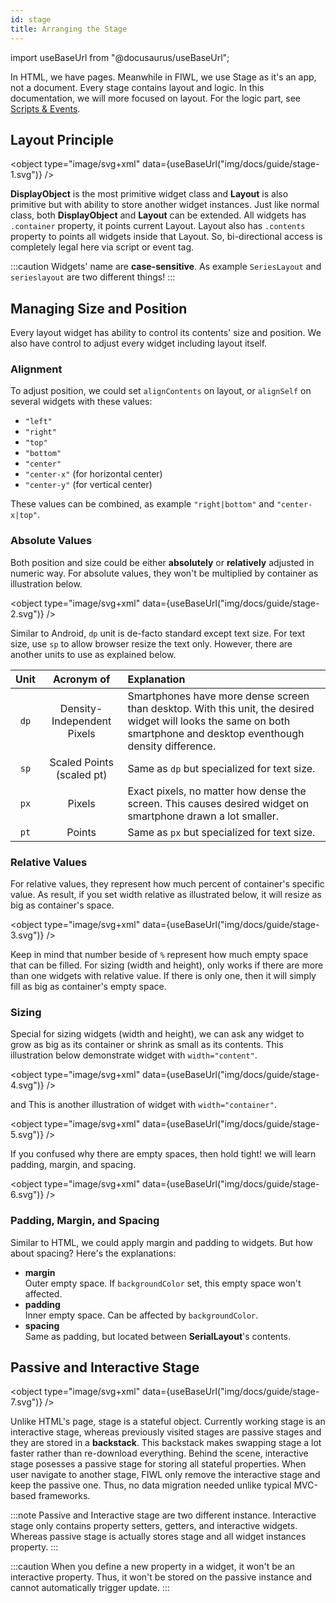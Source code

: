 ```yaml
---
id: stage
title: Arranging the Stage
---
```


import useBaseUrl from "@docusaurus/useBaseUrl";

In HTML, we have pages. Meanwhile in FIWL, we use Stage as it's an app, not a document. Every stage contains layout and logic. In this documentation, we will more focused on layout. For the logic part, see [Scripts & Events](/docs/guide/script_event).

## Layout Principle

<object type="image/svg+xml" data={useBaseUrl("img/docs/guide/stage-1.svg")} />

**DisplayObject** is the most primitive widget class and **Layout** is also primitive but with ability to store another widget instances. Just like normal class, both **DisplayObject** and **Layout** can be extended. All widgets has `.container` property, it points current Layout. Layout also has `.contents` property to points all widgets inside that Layout. So, bi-directional access is completely legal here via script or event tag.

:::caution
Widgets' name are **case-sensitive**. As example `SeriesLayout` and `serieslayout` are two different things!
:::

## Managing Size and Position

Every layout widget has ability to control its contents' size and position. We also have control to adjust every widget including layout itself.

### Alignment

To adjust position, we could set `alignContents` on layout, or `alignSelf` on several widgets with these values:

- `"left"`
- `"right"`
- `"top"`
- `"bottom"`
- `"center"`
- `"center-x"` (for horizontal center)
- `"center-y"` (for vertical center)

These values can be combined, as example `"right|bottom"` and `"center-x|top"`.

### Absolute Values

Both position and size could be either **absolutely** or **relatively** adjusted in numeric way. For absolute values, they won't be multiplied by container as illustration below.

<object type="image/svg+xml" data={useBaseUrl("img/docs/guide/stage-2.svg")} />

Similar to Android, `dp` unit is de-facto standard except text size. For text size, use `sp` to allow browser resize the text only. However, there are another units to use as explained below.

| Unit |         Acronym of         | Explanation                                                                                                                                                           |
| :--: | :------------------------: | :-------------------------------------------------------------------------------------------------------------------------------------------------------------------- |
| `dp` | Density-Independent Pixels | Smartphones have more dense screen than desktop. With this unit, the desired widget will looks the same on both smartphone and desktop eventhough density difference. |
| `sp` | Scaled Points (scaled pt)  | Same as `dp` but specialized for text size.                                                                                                                           |
| `px` |           Pixels           | Exact pixels, no matter how dense the screen. This causes desired widget on smartphone drawn a lot smaller.                                                           |
| `pt` |           Points           | Same as `px` but specialized for text size.                                                                                                                           |

### Relative Values

For relative values, they represent how much percent of container's specific value. As result, if you set width relative as illustrated below, it will resize as big as container's space.

<object type="image/svg+xml" data={useBaseUrl("img/docs/guide/stage-3.svg")} />

Keep in mind that number beside of `%` represent how much empty space that can be filled. For sizing (width and height), only works if there are more than one widgets with relative value. If there is only one, then it will simply fill as big as container's empty space.

### Sizing

Special for sizing widgets (width and height), we can ask any widget to grow as big as its container or shrink as small as its contents. This illustration below demonstrate widget with `width="content"`.

<object type="image/svg+xml" data={useBaseUrl("img/docs/guide/stage-4.svg")} />

and This is another illustration of widget with `width="container"`.

<object type="image/svg+xml" data={useBaseUrl("img/docs/guide/stage-5.svg")} />

If you confused why there are empty spaces, then hold tight! we will learn padding, margin, and spacing.

<object type="image/svg+xml" data={useBaseUrl("img/docs/guide/stage-6.svg")} />

### Padding, Margin, and Spacing

Similar to HTML, we could apply margin and padding to widgets. But how about spacing? Here's the explanations:

- **margin**<br/>
  Outer empty space. If `backgroundColor` set, this empty space won't affected.
- **padding**<br/>
  Inner empty space. Can be affected by `backgroundColor`.
- **spacing**<br/>
  Same as padding, but located between **SerialLayout**'s contents.

## Passive and Interactive Stage

<object type="image/svg+xml" data={useBaseUrl("img/docs/guide/stage-7.svg")} />

Unlike HTML's page, stage is a stateful object. Currently working stage is an interactive stage, whereas previously visited stages are passive stages and they are stored in a **backstack**. This backstack makes swapping stage a lot faster rather than re-download everything. Behind the scene, interactive stage posesses a passive stage for storing all stateful properties. When user navigate to another stage, FIWL only remove the interactive stage and keep the passive one. Thus, no data migration needed unlike typical MVC-based frameworks.

:::note
Passive and Interactive stage are two different instance. Interactive stage only contains property setters, getters, and interactive widgets. Whereas passive stage is actually stores stage and all widget instances property.
:::

:::caution
When you define a new property in a widget, it won't be an interactive property. Thus, it won't be stored on the passive instance and cannot automatically trigger update.
:::
